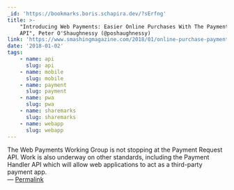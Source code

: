 ```yaml
---
_id: 'https://bookmarks.boris.schapira.dev/?sErfng'
title: >-
    "Introducing Web Payments: Easier Online Purchases With The Payment Request
    API", Peter O'Shaughnessy (@poshaughnessy)
link: 'https://www.smashingmagazine.com/2018/01/online-purchase-payment-request-api/'
date: '2018-01-02'
tags:
    - name: api
      slug: api
    - name: mobile
      slug: mobile
    - name: payment
      slug: payment
    - name: pwa
      slug: pwa
    - name: sharemarks
      slug: sharemarks
    - name: webapp
      slug: webapp
---
```


The Web Payments Working Group is not stopping at the Payment Request API. Work
is also underway on other standards, including the Payment Handler API which
will allow web applications to act as a third-party payment app. <br>&#8212;
<a href="https://bookmarks.boris.schapira.dev/?sErfng" title="Permalink">Permalink</a>
